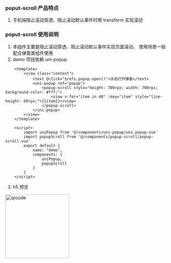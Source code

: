 ### poput-scroll 产品特点
1. 手机端阻止滚动穿透、阻止滚动默认事件时用 transform 实现滚动

### poput-scroll 使用说明
1. 本组件主要是阻止滚动穿透、阻止滚动默认事件实现页面滚动， 使用场景一般配合弹窗类组件使用
2. demo 项目依赖 uni-popup
```
	<template>
		<view class="content">
			<text @click="$refs.popup.open()">点击打开弹窗</text>
			<uni-popup ref="popup">
				<popup-scroll style="height: 700rpx; width: 700rpx; background-color: #fff;">
					<view v-for="item in 40" :key="item" style="line-height: 60rpx;">{{item}}</view>
				</popup-scroll>
			</uni-popup>
		</view>
	</template>

	<script>
		import uniPopup from '@/components/uni-popup/uni-popup.vue'
		import popupScroll from '@/components/popup-scroll/popup-scroll.vue'
		export default {
			name: "demo",
			components: {
				uniPopup,
				popupScroll
			}
		}
	</script>
```

3. h5 预览
<img src="https://vkceyugu.cdn.bspapp.com/VKCEYUGU-aliyun-btu2qmnksdny085b7d/3603c730-19be-11eb-8a36-ebb87efcf8c0.png" width="200" height="200" alt="qrcode" align=center />
